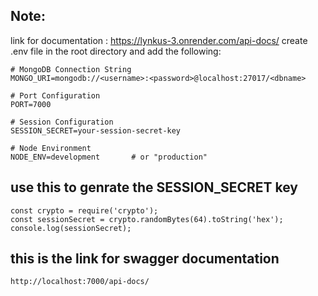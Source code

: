 ## Note:

 link for documentation : https://lynkus-3.onrender.com/api-docs/
create .env file in the root directory and add the following:

```
# MongoDB Connection String
MONGO_URI=mongodb://<username>:<password>@localhost:27017/<dbname>

# Port Configuration
PORT=7000

# Session Configuration
SESSION_SECRET=your-session-secret-key

# Node Environment
NODE_ENV=development       # or "production"

```
## use this to genrate the SESSION_SECRET key
```
const crypto = require('crypto');
const sessionSecret = crypto.randomBytes(64).toString('hex');
console.log(sessionSecret);
```

## this is the link for swagger documentation
```
http://localhost:7000/api-docs/
```
